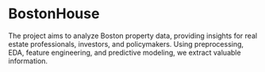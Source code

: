 # BostonHouse
The project aims to analyze Boston property data, providing insights for real estate professionals, investors, and policymakers. Using preprocessing, EDA, feature engineering, and predictive modeling, we extract valuable information.
